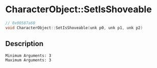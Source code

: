 # CharacterObject::SetIsShoveable
```c
// 0x00587a60
void CharacterObject::SetIsShoveable(unk p0, unk p1, unk p2)
```
## Description
```
Minimum Arguments: 3
Maximum Arguments: 3
```
